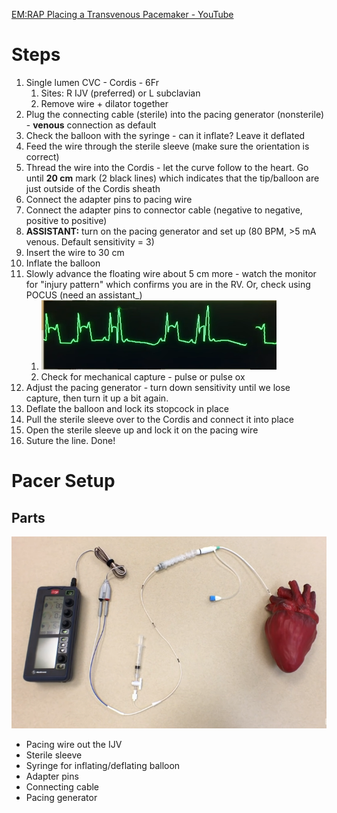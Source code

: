[EM:RAP Placing a Transvenous Pacemaker - YouTube](https://www.youtube.com/watch?v=00-T8PcbStE)
# Steps
1. Single lumen CVC - Cordis - 6Fr
	1. Sites: R IJV (preferred) or L subclavian
	2. Remove wire + dilator together
2. Plug the connecting cable (sterile) into the pacing generator (nonsterile) - **venous** connection as default
3. Check the balloon with the syringe - can it inflate? Leave it deflated
4. Feed the wire through the sterile sleeve (make sure the orientation is correct)
5. Thread the wire into the Cordis - let the curve follow to the heart. Go until **20 cm** mark (2 black lines) which indicates that the tip/balloon are just outside of the Cordis sheath
6. Connect the adapter pins to pacing wire
7. Connect the adapter pins to connector cable (negative to negative, positive to positive)
8. **ASSISTANT:** turn on the pacing generator and set up (80 BPM, >5 mA venous. Default sensitivity = 3)
9. Insert the wire to 30 cm
10. Inflate the balloon 
11. Slowly advance the floating wire about 5 cm more - watch the monitor for "injury pattern" which confirms you are in the RV. Or, check using POCUS (need an assistant_)
	1. ![](_attachments/Pasted%20image%2020221219132946.png)
	2. Check for mechanical capture - pulse or pulse ox
12. Adjust the pacing generator - turn down sensitivity until we lose capture, then turn it up a bit again.
13. Deflate the balloon and lock its stopcock in place
14. Pull the sterile sleeve over to the Cordis and connect it into place
15. Open the sterile sleeve up and lock it on the pacing wire
16. Suture the line. Done!

# Pacer Setup
## Parts
![](_attachments/Pasted%20image%2020221219132341.png)
- Pacing wire out the IJV
- Sterile sleeve
- Syringe for inflating/deflating balloon
- Adapter pins
- Connecting cable
- Pacing generator